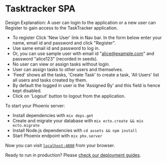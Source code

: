 # Tasktracker SPA

Design Explanation:
A user can login to the application or a new user can Register to gain access to the TaskTracker application.

  * To register Click 'New User' link in Nav bar. In the form below enter your name, email id and password and click "Register".
  * Use same email id and password to log in.
  * Or, you can use sample user with email id "alice@example.com" and password "alice123" (recorded in seeds). 
  * No user can view or assign tasks without login.
  * User can assign tasks to other users and themselves.
  * 'Feed' shows all the tasks, 'Create Task' to create a task, 'All Users' list all users and tasks created by them.
  * By default the logged in user is the 'Assigned By' and this field is hence kept disabled. 
  * Click on 'Logout' button to logout from the application. 

To start your Phoenix server:

  * Install dependencies with `mix deps.get`
  * Create and migrate your database with `mix ecto.create && mix ecto.migrate`
  * Install Node.js dependencies with `cd assets && npm install`
  * Start Phoenix endpoint with `mix phx.server`

Now you can visit [`localhost:4000`](http://localhost:4000) from your browser.

Ready to run in production? Please [check our deployment guides](http://www.phoenixframework.org/docs/deployment).